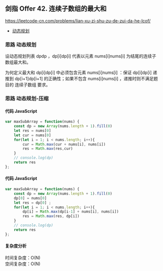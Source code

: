 ## 剑指 Offer 42. 连续子数组的最大和
https://leetcode-cn.com/problems/lian-xu-zi-shu-zu-de-zui-da-he-lcof/

- [动态规划](#思路-动态规划)
### 思路 动态规划
设动态规划列表 dpdp ，dp[i]dp[i] 代表以元素 nums[i]nums[i] 为结尾的连续子数组最大和。

为何定义最大和 dp[i]dp[i] 中必须包含元素 nums[i]nums[i] ：保证 dp[i]dp[i] 递推到 dp[i+1]dp[i+1] 的正确性；如果不包含 nums[i]nums[i] ，递推时则不满足题目的 连续子数组 要求。

### 思路 动态规划-压缩

#### 代码 JavaScript

```JavaScript
var maxSubArray = function(nums) {
    const dp = new Array(nums.length + 1).fill(0)
    let res = nums[0]
    let cur = nums[0]
    for(let i = 1; i < nums.length; i++){
        cur = Math.max(cur + nums[i], nums[i])
        res = Math.max(res,cur)
    }
    // console.log(dp)
    return res
};

```

#### 代码 JavaScript

```JavaScript
var maxSubArray = function(nums) {
    const dp = new Array(nums.length + 1).fill(0)
    dp[0] = nums[0]
    let res = dp[0] ;
    for(let i = 1; i < nums.length; i++){
        dp[i] = Math.max(dp[i-1] + nums[i], nums[i])
        res = Math.max(res, dp[i])
    }
    // console.log(dp)
    return res
};

```

#### 复杂度分析
时间复杂度：O(N) </br>
空间复杂度：O(N)
